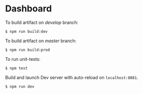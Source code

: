 # Dashboard

To build artifact on _develop_ branch:
```
$ npm run build:dev
```
To build artifact on _master_ branch:
```
$ npm run build:prod
```

To run unit-tests:
```
$ npm test
```

Build and launch Dev server with auto-reload on `localhost:8081`.   
```
$ npm run dev
```

